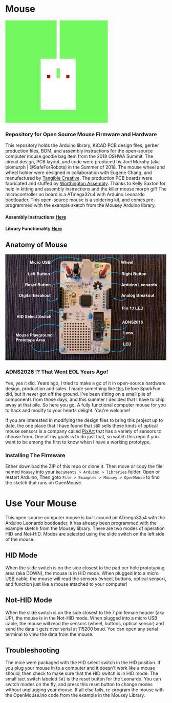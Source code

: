 # Mouse
![MouseyMouse](images/gifyMouse.gif)

### Repository for Open Source Mouse Firmware and Hardware
This repository holds the Arduino library, KiCAD PCB design files, gerber production files, BOM, and assembly instructions for the open-source computer mouse goodie bag item from the 2018 OSHWA Summit. The circuit design, PCB layout, and code were produced by Joel Murphy (aka biomurph | @SafeForRobots) in the Summer of 2018. The mouse wheel and wheel holder were designed in collaboration with Eugene Chang, and manufactured by [Tangible Creative](https://www.tangiblecreative.com). The production PCB boards were fabricated and stuffed by [Worthington Assembly](https://www.worthingtonassembly.com/). Thanks to Kelly Saxton for help in kitting and assembly instructions and the killer mouse morph gif! The microcontroller on board is a ATmega32u4 with Arduino Leonardo bootloader. This open-source mouse is a soldering kit, and comes pre-programmed with the example sketch from the Mousey Arduino library.

#### Assembly Instructions [Here](https://github.com/biomurph/Mouse/blob/master/AssemblyInstructions.md)
#### Library Functionality [Here](https://github.com/biomurph/Mouse/blob/master/LibraryFunctionality.md)

## Anatomy of Mouse
![mouseProduction](images/mouseAnatomy.png)
### ADNS2026 !? That Went EOL Years Ago!
Yes, yes it did. Years ago, I tried to make a go of it in open-source hardware design, production and sales. I made something like [this](https://www.sparkfun.com/products/retired/10105) before SparkFun did, but it never got off the ground. I've been sitting on a small pile of components from those days, and this summer I decided that I have to chip away at that pile. So here you go. A fully functional computer mouse for you to hack and modify to your hearts delight. You're welcome!

If you are interested in modifying the design files to bring this project up to date, the one place that I have found that still sells these kinds of optical mouse sensors is a company called [PixArt](http://www.pixart.com.tw/index.asp) that has a variety of sensors to choose from. One of my goals is to do just that, so watch this repo if you want to be among the first to know when I have a working prototype.

### Installing The Firmware
Either download the ZIP of this repo or clone it. Then move or copy the file named `Mousey`
into your `Documents > Arduino > libraries` folder. Open or restart Arduino, Then
goto `File > Examples > Mousey > OpenMouse` to find the sketch that runs on OpenMouse.

# Use Your Mouse
This open-source computer mouse is built around an ATmega32u4 with the Arduino Leonardo bootloader. It has already been programmed with the example sketch from the Mousey library. There are two modes of operation HID and Not-HID. Modes are selected using the slide switch on the left side of the mouse.

## HID Mode
When the slide switch is on the side closest to the pad per hole prototyping area (aka DOWN), the mouse is in HID mode. When plugged into a micro USB cable, the mouse will read the sensors (wheel, buttons, optical sensor), and function just like a mouse attached to your computer!

## Not-HID Mode
When the slide switch is on the side closest to the 7 pin female header (aka UP), the mouse is in the Not-HID mode. When plugged into a micro USB cable, the mouse will read the sensors (wheel, buttons, optical sensor) and send the data it gets over serial at 115200 baud. You can open any serial terminal to view the data from the mouse.

## Troubleshooting
The mice were packaged with the HID select switch in the HID position. If you plug your mouse in to a computer and it doesn't work like a mouse should, then check to make sure that the HID switch is in HID mode. The small tact switch labeled `SW1` is the reset button for the Leonardo. You can switch modes on the fly, and press this reset button to change modes without unplugging your mouse. If all else fails, re-program the mouse with the OpenMouse.ino code from the example in the Mousey Library.
